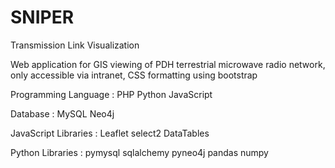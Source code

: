 # SNIPER
Transmission Link Visualization

Web application for GIS viewing of PDH terrestrial microwave radio network, only accessible via intranet, CSS formatting using bootstrap

Programming Language :
PHP
Python
JavaScript

Database :
MySQL
Neo4j

JavaScript Libraries :
Leaflet
select2
DataTables


Python Libraries :
pymysql
sqlalchemy
pyneo4j
pandas
numpy
